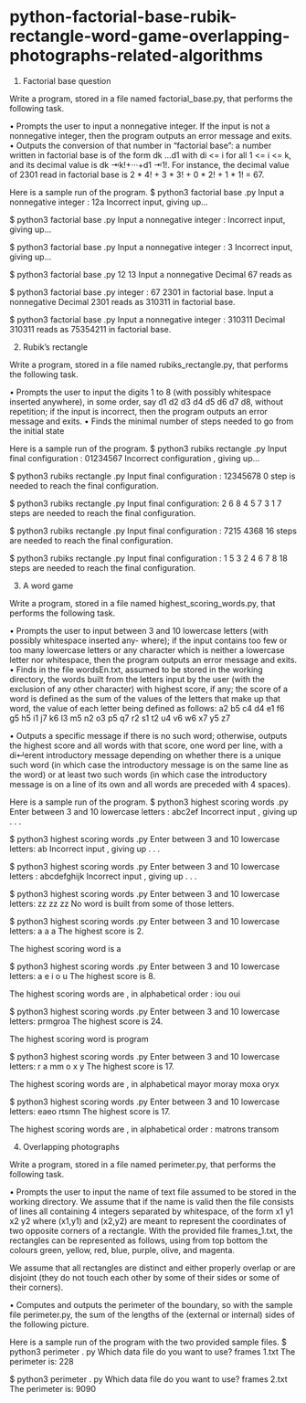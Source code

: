 # python-factorial-base-rubik-rectangle-word-game-overlapping-photographs-related-algorithms

1. Factorial base question

Write a program, stored in a file named factorial_base.py, that performs the following task.

• Prompts the user to input a nonnegative integer. If the input is not a nonnegative integer, then the program outputs an error message and exits.
• Outputs the conversion of that number in “factorial base”: a number written in factorial base is of the form dk ...d1 with di <= i for all 1 <= i <= k, and its decimal value is dk ⇥k!+···+d1 ⇥1!. For instance, the decimal value of 2301 read in factorial base is 2 * 4! + 3 * 3! + 0 * 2! + 1 * 1! = 67.

Here is a sample run of the program.
$ python3 factorial base .py Input a nonnegative integer : 12a Incorrect input, giving up...

$ python3 factorial base .py Input a nonnegative integer : Incorrect input, giving up...

$ python3 factorial base .py Input a nonnegative integer :  3 Incorrect input, giving up...

$ python3 factorial   base .py
  12 13
 Input a nonnegative
Decimal 67 reads as

$ python3 factorial   base .py
integer : 67
2301 in factorial base.
Input a nonnegative
Decimal 2301 reads as 310311 in factorial base.

$ python3 factorial base .py
Input a nonnegative integer : 310311
Decimal 310311 reads as 75354211 in factorial base.


2. Rubik’s rectangle

Write a program, stored in a file named rubiks_rectangle.py, that performs the following task.

• Prompts the user to input the digits 1 to 8 (with possibly whitespace inserted anywhere), in some order, say d1 d2 d3 d4 d5 d6 d7 d8, without repetition; if the input is incorrect, then the program outputs an error message and exits.
• Finds the minimal number of steps needed to go from the initial state

Here is a sample run of the program.
$ python3 rubiks rectangle .py
Input final configuration : 01234567
Incorrect configuration , giving up...

$ python3 rubiks rectangle .py
Input final configuration : 12345678
0 step is needed to reach the final configuration.

$ python3 rubiks rectangle .py
Input final configuration: 2 6 8 4 5 7 3 1
7 steps are needed to reach the final configuration.

$ python3 rubiks rectangle .py
Input final configuration : 7215 4368
16 steps are needed to reach the final configuration.

$ python3 rubiks rectangle .py
Input final configuration : 1 5 3 2 4 6 7 8 18 steps are needed to reach the final configuration.

3. A word game

Write a program, stored in a file named highest_scoring_words.py, that performs the following task.

• Prompts the user to input between 3 and 10 lowercase letters (with possibly whitespace inserted any- where); if the input contains too few or too many lowercase letters or any character which is neither a lowercase letter nor whitespace, then the program outputs an error message and exits.
• Finds in the file wordsEn.txt, assumed to be stored in the working directory, the words built from the letters input by the user (with the exclusion of any other character) with highest score, if any; the score of a word is defined as the sum of the values of the letters that make up that word, the value of each letter being defined as follows:
a2	b5	c4	d4	e1	f6	
g5	h5  i1	j7	k6	l3
m5	n2	o3	p5	q7	r2
s1	t2	u4	v6	w6	x7
y5	z7

• Outputs a specific message if there is no such word; otherwise, outputs the highest score and all words with that score, one word per line, with a di↵erent introductory message depending on whether there is a unique such word (in which case the introductory message is on the same line as the word) or at least two such words (in which case the introductory message is on a line of its own and all words are preceded with 4 spaces).

Here is a sample run of the program.
$ python3 highest scoring words .py
Enter between 3 and 10 lowercase letters : abc2ef Incorrect input , giving up . . .

$ python3 highest scoring words .py
Enter between 3 and 10 lowercase letters: ab Incorrect input , giving up . . .

$ python3 highest scoring words .py
Enter between 3 and 10 lowercase letters : abcdefghijk Incorrect input , giving up . . .

$ python3 highest scoring words .py
Enter between 3 and 10 lowercase letters: zz zz zz
No word is built from some of those letters.

$ python3 highest scoring words .py
Enter between 3 and 10 lowercase letters: a a a The highest score is 2.

The highest scoring word is a

$ python3 highest scoring words .py
Enter between 3 and 10 lowercase letters: a e i o u The highest score is 8.

The highest scoring words are , in alphabetical order :
iou
oui

$ python3 highest scoring words .py
Enter between 3 and 10 lowercase letters: prmgroa The highest score is 24.

The highest scoring word is program

$ python3 highest scoring words .py
Enter between 3 and 10 lowercase letters: r a mm o x y The highest score is 17.

The highest scoring words are , in alphabetical
mayor moray moxa oryx

$ python3 highest scoring words .py
Enter between 3 and 10 lowercase letters: eaeo rtsmn The highest score is 17.

The highest scoring words are , in alphabetical order :
matrons transom

4. Overlapping photographs

Write a program, stored in a file named perimeter.py, that performs the following task.

• Prompts the user to input the name of text file assumed to be stored in the working directory. We assume that if the name is valid then the file consists of lines all containing 4 integers separated by whitespace, of the form x1 y1 x2 y2 where (x1,y1) and (x2,y2) are meant to represent the coordinates of two opposite corners of a rectangle. With the provided file frames_1.txt, the rectangles can be represented as follows, using from top bottom the colours green, yellow, red, blue, purple, olive, and magenta.

We assume that all rectangles are distinct and either properly overlap or are disjoint (they do not touch
each other by some of their sides or some of their corners).

• Computes and outputs the perimeter of the boundary, so with the sample file perimeter.py, the sum
of the lengths of the (external or internal) sides of the following picture.

Here is a sample run of the program with the two provided sample files.
$ python3 perimeter . py
Which data file do you want to use? frames 1.txt The perimeter is: 228

$ python3 perimeter . py
Which data file do you want to use? frames 2.txt The perimeter is: 9090





